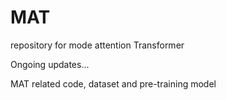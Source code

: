 # MAT
repository for mode attention Transformer

Ongoing updates...

MAT related code, dataset and pre-training model
